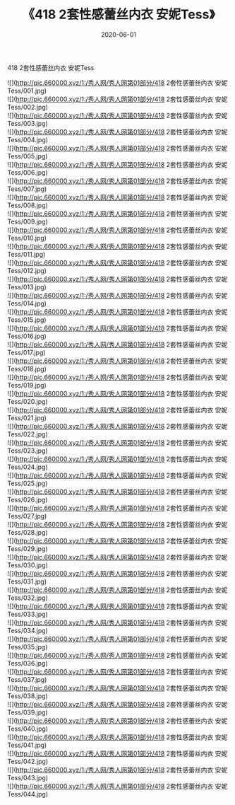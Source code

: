 ﻿---
layout: post
title:  《418 2套性感蕾丝内衣 安妮Tess》
date:   2020-06-01
img: http://pic.660000.xyz/1:/秀人网/秀人网第01部分/418 2套性感蕾丝内衣 安妮Tess/000.jpg
categories: [美女, 清纯, 唯美]
---

418 2套性感蕾丝内衣 安妮Tess

  ![](http://pic.660000.xyz/1:/秀人网/秀人网第01部分/418 2套性感蕾丝内衣 安妮Tess/001.jpg) <br> ![](http://pic.660000.xyz/1:/秀人网/秀人网第01部分/418 2套性感蕾丝内衣 安妮Tess/002.jpg) <br> ![](http://pic.660000.xyz/1:/秀人网/秀人网第01部分/418 2套性感蕾丝内衣 安妮Tess/003.jpg) <br> ![](http://pic.660000.xyz/1:/秀人网/秀人网第01部分/418 2套性感蕾丝内衣 安妮Tess/004.jpg) <br> ![](http://pic.660000.xyz/1:/秀人网/秀人网第01部分/418 2套性感蕾丝内衣 安妮Tess/005.jpg) <br> ![](http://pic.660000.xyz/1:/秀人网/秀人网第01部分/418 2套性感蕾丝内衣 安妮Tess/006.jpg) <br> ![](http://pic.660000.xyz/1:/秀人网/秀人网第01部分/418 2套性感蕾丝内衣 安妮Tess/007.jpg) <br> ![](http://pic.660000.xyz/1:/秀人网/秀人网第01部分/418 2套性感蕾丝内衣 安妮Tess/008.jpg) <br> ![](http://pic.660000.xyz/1:/秀人网/秀人网第01部分/418 2套性感蕾丝内衣 安妮Tess/009.jpg) <br> ![](http://pic.660000.xyz/1:/秀人网/秀人网第01部分/418 2套性感蕾丝内衣 安妮Tess/010.jpg) <br> ![](http://pic.660000.xyz/1:/秀人网/秀人网第01部分/418 2套性感蕾丝内衣 安妮Tess/011.jpg) <br> ![](http://pic.660000.xyz/1:/秀人网/秀人网第01部分/418 2套性感蕾丝内衣 安妮Tess/012.jpg) <br> ![](http://pic.660000.xyz/1:/秀人网/秀人网第01部分/418 2套性感蕾丝内衣 安妮Tess/013.jpg) <br> ![](http://pic.660000.xyz/1:/秀人网/秀人网第01部分/418 2套性感蕾丝内衣 安妮Tess/014.jpg) <br> ![](http://pic.660000.xyz/1:/秀人网/秀人网第01部分/418 2套性感蕾丝内衣 安妮Tess/015.jpg) <br> ![](http://pic.660000.xyz/1:/秀人网/秀人网第01部分/418 2套性感蕾丝内衣 安妮Tess/016.jpg) <br> ![](http://pic.660000.xyz/1:/秀人网/秀人网第01部分/418 2套性感蕾丝内衣 安妮Tess/017.jpg) <br> ![](http://pic.660000.xyz/1:/秀人网/秀人网第01部分/418 2套性感蕾丝内衣 安妮Tess/018.jpg) <br> ![](http://pic.660000.xyz/1:/秀人网/秀人网第01部分/418 2套性感蕾丝内衣 安妮Tess/019.jpg) <br> ![](http://pic.660000.xyz/1:/秀人网/秀人网第01部分/418 2套性感蕾丝内衣 安妮Tess/020.jpg) <br> ![](http://pic.660000.xyz/1:/秀人网/秀人网第01部分/418 2套性感蕾丝内衣 安妮Tess/021.jpg) <br> ![](http://pic.660000.xyz/1:/秀人网/秀人网第01部分/418 2套性感蕾丝内衣 安妮Tess/022.jpg) <br> ![](http://pic.660000.xyz/1:/秀人网/秀人网第01部分/418 2套性感蕾丝内衣 安妮Tess/023.jpg) <br> ![](http://pic.660000.xyz/1:/秀人网/秀人网第01部分/418 2套性感蕾丝内衣 安妮Tess/024.jpg) <br> ![](http://pic.660000.xyz/1:/秀人网/秀人网第01部分/418 2套性感蕾丝内衣 安妮Tess/025.jpg) <br> ![](http://pic.660000.xyz/1:/秀人网/秀人网第01部分/418 2套性感蕾丝内衣 安妮Tess/026.jpg) <br> ![](http://pic.660000.xyz/1:/秀人网/秀人网第01部分/418 2套性感蕾丝内衣 安妮Tess/027.jpg) <br> ![](http://pic.660000.xyz/1:/秀人网/秀人网第01部分/418 2套性感蕾丝内衣 安妮Tess/028.jpg) <br> ![](http://pic.660000.xyz/1:/秀人网/秀人网第01部分/418 2套性感蕾丝内衣 安妮Tess/029.jpg) <br> ![](http://pic.660000.xyz/1:/秀人网/秀人网第01部分/418 2套性感蕾丝内衣 安妮Tess/030.jpg) <br> ![](http://pic.660000.xyz/1:/秀人网/秀人网第01部分/418 2套性感蕾丝内衣 安妮Tess/031.jpg) <br> ![](http://pic.660000.xyz/1:/秀人网/秀人网第01部分/418 2套性感蕾丝内衣 安妮Tess/032.jpg) <br> ![](http://pic.660000.xyz/1:/秀人网/秀人网第01部分/418 2套性感蕾丝内衣 安妮Tess/033.jpg) <br> ![](http://pic.660000.xyz/1:/秀人网/秀人网第01部分/418 2套性感蕾丝内衣 安妮Tess/034.jpg) <br> ![](http://pic.660000.xyz/1:/秀人网/秀人网第01部分/418 2套性感蕾丝内衣 安妮Tess/035.jpg) <br> ![](http://pic.660000.xyz/1:/秀人网/秀人网第01部分/418 2套性感蕾丝内衣 安妮Tess/036.jpg) <br> ![](http://pic.660000.xyz/1:/秀人网/秀人网第01部分/418 2套性感蕾丝内衣 安妮Tess/037.jpg) <br> ![](http://pic.660000.xyz/1:/秀人网/秀人网第01部分/418 2套性感蕾丝内衣 安妮Tess/038.jpg) <br> ![](http://pic.660000.xyz/1:/秀人网/秀人网第01部分/418 2套性感蕾丝内衣 安妮Tess/039.jpg) <br> ![](http://pic.660000.xyz/1:/秀人网/秀人网第01部分/418 2套性感蕾丝内衣 安妮Tess/040.jpg) <br> ![](http://pic.660000.xyz/1:/秀人网/秀人网第01部分/418 2套性感蕾丝内衣 安妮Tess/041.jpg) <br> ![](http://pic.660000.xyz/1:/秀人网/秀人网第01部分/418 2套性感蕾丝内衣 安妮Tess/042.jpg) <br> ![](http://pic.660000.xyz/1:/秀人网/秀人网第01部分/418 2套性感蕾丝内衣 安妮Tess/043.jpg) <br> ![](http://pic.660000.xyz/1:/秀人网/秀人网第01部分/418 2套性感蕾丝内衣 安妮Tess/044.jpg) <br>